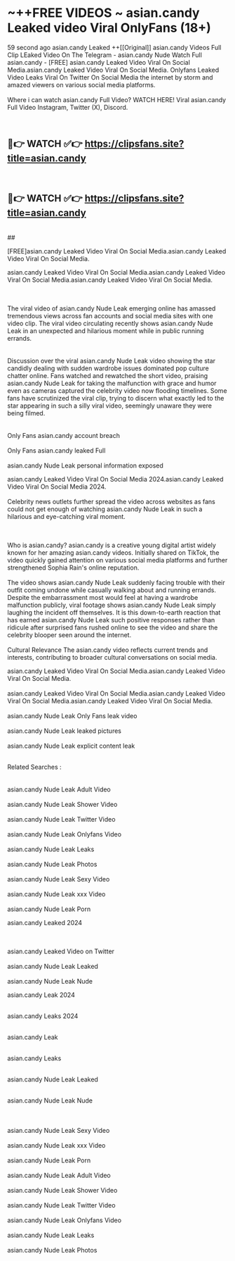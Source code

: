 # ~++FREE VIDEOS ~ asian.candy Leaked video Viral OnlyFans (18+)<br>


59 second ago asian.candy Leaked ++[[Original]] asian.candy Videos Full Clip LEaked Video On The Telegram  - asian.candy Nude  Watch Full asian.candy - [FREE] asian.candy Leaked Video Viral On Social Media.asian.candy Leaked Video Viral On Social Media.   Onlyfans Leaked Video Leaks Viral On Twitter On Social Media the internet by storm and amazed viewers on various social media platforms. <br><br>
Where i can watch asian.candy Full Video? WATCH HERE! Viral asian.candy Full Video Instagram, Twitter (X), Discord. <br>


 <br>

##  🔴👉 WATCH ✅👉  <a href="https://clipsfans.site?title=asian.candy&ref=git">https://clipsfans.site?title=asian.candy</a> <br>
  <br>

##  🔴👉 WATCH ✅👉  <a href="https://clipsfans.site?title=asian.candy&ref=git">https://clipsfans.site?title=asian.candy</a> <br>
  <br>
  ##



[FREE]asian.candy Leaked Video Viral On Social Media.asian.candy Leaked Video Viral On Social Media. <br>

asian.candy Leaked Video Viral On Social Media.asian.candy Leaked Video Viral On Social Media.asian.candy Leaked Video Viral On Social Media. <br>


  <br>

  <br>
The viral video of asian.candy Nude Leak emerging online has amassed tremendous views across fan accounts and social media sites with one video clip. The viral video circulating recently shows asian.candy Nude Leak in an unexpected and hilarious moment while in public running errands.<br>
<br>


<br>
Discussion over the viral asian.candy Nude Leak video showing the star candidly dealing with sudden wardrobe issues dominated pop culture chatter online. Fans watched and rewatched the short video, praising asian.candy Nude Leak for taking the malfunction with grace and humor even as cameras captured the celebrity video now flooding timelines. Some fans have scrutinized the viral clip, trying to discern what exactly led to the star appearing in such a silly viral video, seemingly unaware they were being filmed.<br>
<br>
<br> 
Only Fans asian.candy account breach<br>
<br>
Only Fans asian.candy leaked Full <br>
<br>
asian.candy Nude Leak personal information exposed<br>

asian.candy Leaked Video Viral On Social Media 2024.asian.candy Leaked Video Viral On Social Media 2024. <br>
<br>
Celebrity news outlets further spread the video across websites as fans could not get enough of watching asian.candy Nude Leak in such a hilarious and eye-catching viral moment.<br>
<br>

<br>
Who is asian.candy? asian.candy is a creative young digital artist widely known for her amazing asian.candy videos. Initially shared on TikTok, the video quickly gained attention on various social media platforms and further strengthened Sophia Rain's online reputation.<br>
<br>
The video shows asian.candy Nude Leak suddenly facing trouble with their outfit coming undone while casually walking about and running errands. Despite the embarrassment most would feel at having a wardrobe malfunction publicly, viral footage shows asian.candy Nude Leak simply laughing the incident off themselves. It is this down-to-earth reaction that has earned asian.candy Nude Leak such positive responses rather than ridicule after surprised fans rushed online to see the video and share the celebrity blooper seen around the internet.<br>
<br>
Cultural Relevance The asian.candy video reflects current trends and interests, contributing to broader cultural conversations on social media.<br>

asian.candy Leaked Video Viral On Social Media.asian.candy Leaked Video Viral On Social Media.<br>
<br>
asian.candy Leaked Video Viral On Social Media.asian.candy Leaked Video Viral On Social Media.asian.candy Leaked Video Viral On Social Media.<br>
<br>
asian.candy Nude Leak Only Fans leak video<br>
<br>
asian.candy Nude Leak leaked pictures<br>
<br>
asian.candy Nude Leak explicit content leak<br>


<br>
Related Searches :<br>
<br>

<br>
asian.candy Nude Leak Adult Video<br>
<br>
asian.candy Nude Leak Shower Video<br>
<br>
asian.candy Nude Leak Twitter Video<br>
<br>
asian.candy Nude Leak Onlyfans Video<br>
<br>
asian.candy Nude Leak Leaks<br>
<br>
asian.candy Nude Leak Photos<br>

<br>
asian.candy Nude Leak Sexy Video<br>
<br>
asian.candy Nude Leak xxx Video<br>
<br>
asian.candy Nude Leak Porn<br>

asian.candy  Leaked 2024 <br> <br>
<br>

asian.candy Leaked Video on Twitter <br>
<br>
asian.candy Nude Leak Leaked<br>
<br>
asian.candy Nude Leak Nude<br>


asian.candy  Leak 2024 <br> <br>



asian.candy  Leaks 2024 <br> <br>



 
asian.candy  Leak<br> <br>



asian.candy  Leaks<br> <br>


asian.candy Nude Leak Leaked<br> <br>

asian.candy Nude Leak Nude<br> <br>
<br> <br>
asian.candy Nude Leak Sexy Video
<br> <br>
asian.candy Nude Leak xxx Video
<br> <br>
asian.candy Nude Leak Porn
<br> <br>
asian.candy Nude Leak Adult Video
<br> <br>
asian.candy Nude Leak Shower Video
<br> <br>
asian.candy Nude Leak Twitter Video
<br> <br>
asian.candy Nude Leak Onlyfans Video
<br> <br>
asian.candy Nude Leak Leaks
<br> <br>
asian.candy Nude Leak Photos






</p>




 



</p>










